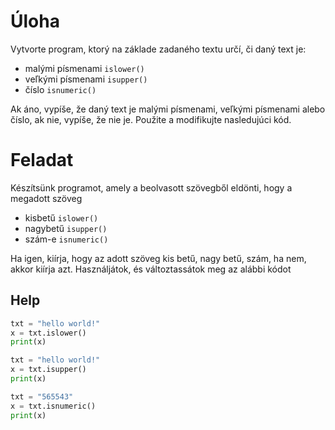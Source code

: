 # Úloha
Vytvorte program, ktorý na základe zadaného textu určí, či daný text je:
- malými písmenami `islower()`
- veľkými písmenami `isupper()`
- číslo `isnumeric()`

Ak áno, vypíše, že daný text je malými písmenami, veľkými písmenami alebo číslo, ak nie, vypíše, že nie je. Použite a modifikujte nasledujúci kód.

# Feladat
Készítsünk programot, amely a beolvasott szövegből eldönti, hogy a megadott szöveg
- kisbetű `islower()`
- nagybetű `isupper()`
- szám-e `isnumeric()`

Ha igen, kiírja, hogy az adott szöveg kis betű, nagy betű, szám, ha nem, akkor kiírja azt.
Használjátok, és változtassátok meg az alábbi kódot

## Help
```py
txt = "hello world!"
x = txt.islower()
print(x)
```
```py
txt = "hello world!"
x = txt.isupper()
print(x)
```
```py
txt = "565543"
x = txt.isnumeric()
print(x)
```